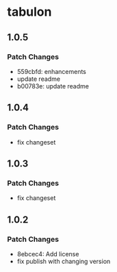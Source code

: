 # tabulon

## 1.0.5

### Patch Changes

- 559cbfd: enhancements
- update readme
- b00783e: update readme

## 1.0.4

### Patch Changes

- fix changeset

## 1.0.3

### Patch Changes

- fix changeset

## 1.0.2

### Patch Changes

- 8ebcec4: Add license
- fix publish with changing version

